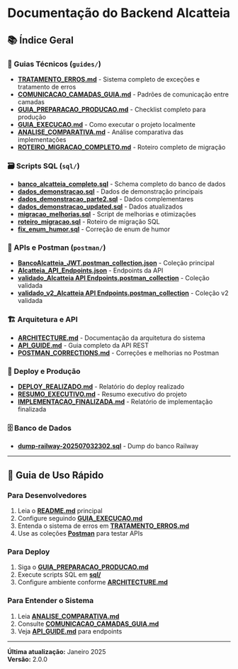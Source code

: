 # Documentação do Backend Alcatteia

## 📚 **Índice Geral**

### **🚀 Guias Técnicos** (`guides/`)
- **[TRATAMENTO_ERROS.md](guides/TRATAMENTO_ERROS.md)** - Sistema completo de exceções e tratamento de erros
- **[COMUNICACAO_CAMADAS_GUIA.md](guides/COMUNICACAO_CAMADAS_GUIA.md)** - Padrões de comunicação entre camadas
- **[GUIA_PREPARACAO_PRODUCAO.md](guides/GUIA_PREPARACAO_PRODUCAO.md)** - Checklist completo para produção
- **[GUIA_EXECUCAO.md](guides/GUIA_EXECUCAO.md)** - Como executar o projeto localmente
- **[ANALISE_COMPARATIVA.md](guides/ANALISE_COMPARATIVA.md)** - Análise comparativa das implementações
- **[ROTEIRO_MIGRACAO_COMPLETO.md](guides/ROTEIRO_MIGRACAO_COMPLETO.md)** - Roteiro completo de migração

### **🗃️ Scripts SQL** (`sql/`)
- **[banco_alcatteia_completo.sql](sql/banco_alcatteia_completo.sql)** - Schema completo do banco de dados
- **[dados_demonstracao.sql](sql/dados_demonstracao.sql)** - Dados de demonstração principais
- **[dados_demonstracao_parte2.sql](sql/dados_demonstracao_parte2.sql)** - Dados complementares
- **[dados_demonstracao_updated.sql](sql/dados_demonstracao_updated.sql)** - Dados atualizados
- **[migracao_melhorias.sql](sql/migracao_melhorias.sql)** - Script de melhorias e otimizações
- **[roteiro_migracao.sql](sql/roteiro_migracao.sql)** - Roteiro de migração SQL
- **[fix_enum_humor.sql](sql/fix_enum_humor.sql)** - Correção de enum de humor

### **📡 APIs e Postman** (`postman/`)
- **[BancoAlcatteia_JWT.postman_collection.json](postman/BancoAlcatteia_JWT.postman_collection.json)** - Coleção principal
- **[Alcatteia_API_Endpoints.json](postman/Alcatteia_API_Endpoints.json)** - Endpoints da API
- **[validado_Alcatteia API Endpoints.postman_collection](postman/validado_Alcatteia%20API%20Endpoints.postman_collection)** - Coleção validada
- **[validado_v2_Alcatteia API Endpoints.postman_collection](postman/validado_v2_Alcatteia%20API%20Endpoints.postman_collection)** - Coleção v2 validada

### **🏗️ Arquitetura e API**
- **[ARCHITECTURE.md](ARCHITECTURE.md)** - Documentação da arquitetura do sistema
- **[API_GUIDE.md](API_GUIDE.md)** - Guia completo da API REST
- **[POSTMAN_CORRECTIONS.md](POSTMAN_CORRECTIONS.md)** - Correções e melhorias no Postman

### **🚢 Deploy e Produção**
- **[DEPLOY_REALIZADO.md](DEPLOY_REALIZADO.md)** - Relatório do deploy realizado
- **[RESUMO_EXECUTIVO.md](RESUMO_EXECUTIVO.md)** - Resumo executivo do projeto
- **[IMPLEMENTACAO_FINALIZADA.md](IMPLEMENTACAO_FINALIZADA.md)** - Relatório de implementação finalizada

### **🗄️ Banco de Dados**
- **[dump-railway-202507032302.sql](dump-railway-202507032302.sql)** - Dump do banco Railway

---

## 🎯 **Guia de Uso Rápido**

### **Para Desenvolvedores**
1. Leia o **[README.md](../README.md)** principal
2. Configure seguindo **[GUIA_EXECUCAO.md](guides/GUIA_EXECUCAO.md)**
3. Entenda o sistema de erros em **[TRATAMENTO_ERROS.md](guides/TRATAMENTO_ERROS.md)**
4. Use as coleções **[Postman](postman/)** para testar APIs

### **Para Deploy**
1. Siga o **[GUIA_PREPARACAO_PRODUCAO.md](guides/GUIA_PREPARACAO_PRODUCAO.md)**
2. Execute scripts SQL em **[sql/](sql/)**
3. Configure ambiente conforme **[ARCHITECTURE.md](ARCHITECTURE.md)**

### **Para Entender o Sistema**
1. Leia **[ANALISE_COMPARATIVA.md](guides/ANALISE_COMPARATIVA.md)**
2. Consulte **[COMUNICACAO_CAMADAS_GUIA.md](guides/COMUNICACAO_CAMADAS_GUIA.md)**
3. Veja **[API_GUIDE.md](API_GUIDE.md)** para endpoints

---

**Última atualização:** Janeiro 2025  
**Versão:** 2.0.0 